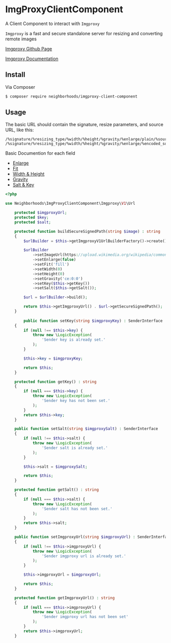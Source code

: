 # ImgProxyClientComponent

A Client Component to interact with `Imgproxy`

`Imgproxy` is a fast and secure standalone server for resizing and converting remote images

[Imgproxy Github Page](https://github.com/imgproxy/imgproxy)

[Imgproxy Documentation](https://docs.imgproxy.net/#/)

## Install

Via Composer

``` bash
$ composer require neighborhoods/imgproxy-client-component
```

## Usage

The basic URL should contain the signature, resize parameters, and source URL, like this:

```
/%signature/%resizing_type/%width/%height/%gravity/%enlarge/plain/%source_url@%extension
/%signature/%resizing_type/%width/%height/%gravity/%enlarge/%encoded_source_url.%extension
```

Basic Documention for each field 
- [Enlarge](https://docs.imgproxy.net/#/generating_the_url_basic?id=enlarge)
- [Fit](https://docs.imgproxy.net/#/generating_the_url_basic?id=resizing-types)
- [Width & Height](https://docs.imgproxy.net/#/generating_the_url_basic?id=width-and-height)
- [Gravity](https://docs.imgproxy.net/#/generating_the_url_basic?id=gravity)
- [Salt & Key](https://docs.imgproxy.net/#/configuration?id=url-signature)

``` php
<?php

use Neighborhoods\ImgProxyClientComponent\Imgproxy\V1\Url

    protected $imgproxyUrl;
    protected $key;
    protected $salt;

    protected function buildSecureSignedPath(string $image) : string
    {
        $urlBuilder = $this->getImgproxyV1UrlBuilderFactory()->create();

        $urlBuilder
            ->setImageUrl(https://upload.wikimedia.org/wikipedia/commons/thumb/b/b9/SpaceX_Starship_SN8_launch_as_viewed_from_South_Padre_Island.jpg/220px-SpaceX_Starship_SN8_launch_as_viewed_from_South_Padre_Island.jpg)
            ->setEnlarge(false)
            ->setFit('fill')
            ->setWidth(0)
            ->setHeight(0)
            ->setGravity('ce:0:0')
            ->setKey($this->getKey())
            ->setSalt($this->getSalt());

        $url = $urlBuilder->build();

        return $this->getImgproxyUrl() . $url->getSecureSignedPath();
    }
    
        public function setKey(string $imgproxyKey) : SenderInterface
    {
        if (null !== $this->key) {
            throw new \LogicException(
                'Sender key is already set.'
            );
        }

        $this->key = $imgproxyKey;

        return $this;
    }

    protected function getKey() : string
    {
        if (null === $this->key) {
            throw new \LogicException(
                'Sender key has not been set.'
            );
        }
        return $this->key;
    }

    public function setSalt(string $imgproxySalt) : SenderInterface
    {
        if (null !== $this->salt) {
            throw new \LogicException(
                'Sender salt is already set.'
            );
        }

        $this->salt = $imgproxySalt;

        return $this;
    }

    protected function getSalt() : string
    {
        if (null === $this->salt) {
            throw new \LogicException(
                'Sender salt has not been set.'
            );
        }
        return $this->salt;
    }

    public function setImgproxyUrl(string $imgproxyUrl) : SenderInterface
    {
        if (null !== $this->imgproxyUrl) {
            throw new \LogicException(
                'Sender imgproxy url is already set.'
            );
        }

        $this->imgproxyUrl = $imgproxyUrl;

        return $this;
    }

    protected function getImgproxyUrl() : string
    {
        if (null === $this->imgproxyUrl) {
            throw new \LogicException(
                'Sender imgproxy url has not been set'
            );
        }
        return $this->imgproxyUrl;
    }
```
